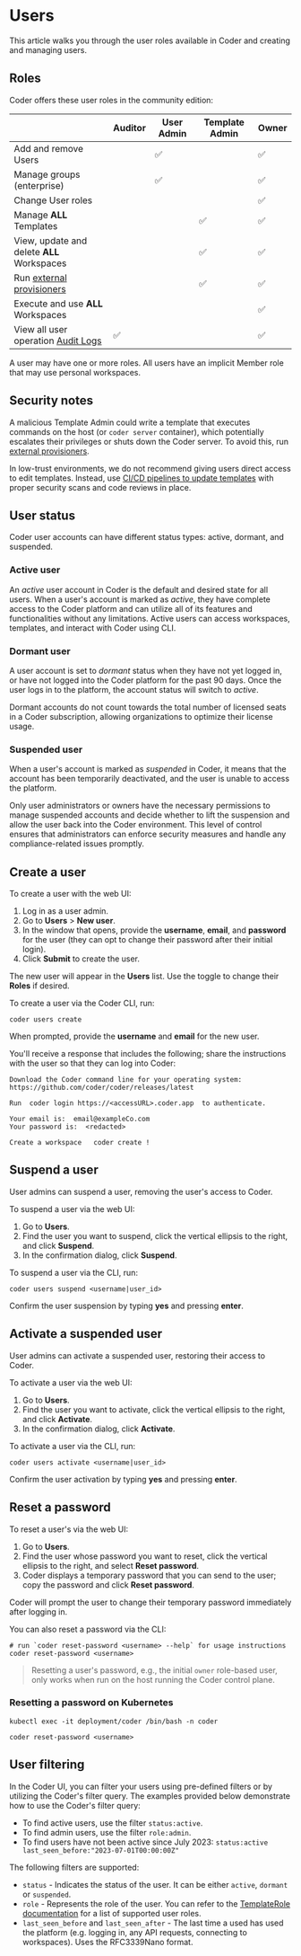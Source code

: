 # Users

This article walks you through the user roles available in Coder and creating and managing users.

## Roles

Coder offers these user roles in the community edition:

|                                                       | Auditor | User Admin | Template Admin | Owner |
| ----------------------------------------------------- | ------- | ---------- | -------------- | ----- |
| Add and remove Users                                  |         | ✅         |                | ✅    |
| Manage groups (enterprise)                            |         | ✅         |                | ✅    |
| Change User roles                                     |         |            |                | ✅    |
| Manage **ALL** Templates                              |         |            | ✅             | ✅    |
| View, update and delete **ALL** Workspaces            |         |            | ✅             | ✅    |
| Run [external provisioners](./provisioners.md)        |         |            | ✅             | ✅    |
| Execute and use **ALL** Workspaces                    |         |            |                | ✅    |
| View all user operation [Audit Logs](./audit-logs.md) | ✅      |            |                | ✅    |

A user may have one or more roles. All users have an implicit Member role
that may use personal workspaces.

## Security notes

A malicious Template Admin could write a template that executes commands on the host (or `coder server` container), which potentially escalates their privileges or shuts down the Coder server. To avoid this, run [external provisioners](./provisioners.md).

In low-trust environments, we do not recommend giving users direct access to edit templates. Instead, use [CI/CD pipelines to update templates](../templates/change-management.md) with proper security scans and code reviews in place.

## User status

Coder user accounts can have different status types: active, dormant, and suspended.

### Active user

An _active_ user account in Coder is the default and desired state for all users. When a user's account is marked as _active_, they have complete access to the Coder platform
and can utilize all of its features and functionalities without any limitations. Active users can access workspaces, templates, and interact with Coder using CLI.

### Dormant user

A user account is set to _dormant_ status when they have not yet logged in, or have not logged into the Coder platform for the past 90 days. Once the user logs in to the platform, the account status will switch to _active_.

Dormant accounts do not count towards the total number of licensed seats in a Coder subscription, allowing organizations to optimize their license usage.

### Suspended user

When a user's account is marked as _suspended_ in Coder, it means that the account has been temporarily deactivated, and the user is unable to access the platform.

Only user administrators or owners have the necessary permissions to manage suspended accounts and decide whether to lift the suspension and allow the user back into the Coder environment.
This level of control ensures that administrators can enforce security measures and handle any compliance-related issues promptly.

## Create a user

To create a user with the web UI:

1. Log in as a user admin.
2. Go to **Users** > **New user**.
3. In the window that opens, provide the **username**, **email**, and
   **password** for the user (they can opt to change their password after their
   initial login).
4. Click **Submit** to create the user.

The new user will appear in the **Users** list. Use the toggle to change their
**Roles** if desired.

To create a user via the Coder CLI, run:

```shell
coder users create
```

When prompted, provide the **username** and **email** for the new user.

You'll receive a response that includes the following; share the instructions
with the user so that they can log into Coder:

```console
Download the Coder command line for your operating system:
https://github.com/coder/coder/releases/latest

Run  coder login https://<accessURL>.coder.app  to authenticate.

Your email is:  email@exampleCo.com
Your password is:  <redacted>

Create a workspace   coder create !
```

## Suspend a user

User admins can suspend a user, removing the user's access to Coder.

To suspend a user via the web UI:

1. Go to **Users**.
2. Find the user you want to suspend, click the vertical ellipsis to the right,
   and click **Suspend**.
3. In the confirmation dialog, click **Suspend**.

To suspend a user via the CLI, run:

```shell
coder users suspend <username|user_id>
```

Confirm the user suspension by typing **yes** and pressing **enter**.

## Activate a suspended user

User admins can activate a suspended user, restoring their access to Coder.

To activate a user via the web UI:

1. Go to **Users**.
2. Find the user you want to activate, click the vertical ellipsis to the right,
   and click **Activate**.
3. In the confirmation dialog, click **Activate**.

To activate a user via the CLI, run:

```shell
coder users activate <username|user_id>
```

Confirm the user activation by typing **yes** and pressing **enter**.

## Reset a password

To reset a user's via the web UI:

1. Go to **Users**.
2. Find the user whose password you want to reset, click the vertical ellipsis to the right,
   and select **Reset password**.
3. Coder displays a temporary password that you can send to the user; copy the
   password and click **Reset password**.

Coder will prompt the user to change their temporary password immediately after logging in.

You can also reset a password via the CLI:

```shell
# run `coder reset-password <username> --help` for usage instructions
coder reset-password <username>
```

> Resetting a user's password, e.g., the initial `owner` role-based user, only works when run on the host running the Coder control plane.

### Resetting a password on Kubernetes

```shell
kubectl exec -it deployment/coder /bin/bash -n coder

coder reset-password <username>
```

## User filtering

In the Coder UI, you can filter your users using pre-defined filters or by utilizing the Coder's filter query. The examples provided below demonstrate how to use the Coder's filter query:

- To find active users, use the filter `status:active`.
- To find admin users, use the filter `role:admin`.
- To find users have not been active since July 2023: `status:active last_seen_before:"2023-07-01T00:00:00Z"`

The following filters are supported:

- `status` - Indicates the status of the user. It can be either `active`, `dormant` or `suspended`.
- `role` - Represents the role of the user. You can refer to the [TemplateRole documentation](https://pkg.go.dev/github.com/coder/coder/v2/codersdk#TemplateRole) for a list of supported user roles.
- `last_seen_before` and `last_seen_after` - The last time a used has used the platform (e.g. logging in, any API requests, connecting to workspaces). Uses the RFC3339Nano format.
